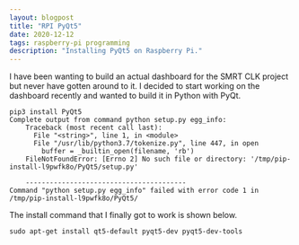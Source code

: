 ```yaml
---
layout: blogpost
title: "RPI PyQt5"
date: 2020-12-12
tags: raspberry-pi programming
description: "Installing PyQt5 on Raspberry Pi."
---
```


I have been wanting to build an actual dashboard for the SMRT CLK project but never have gotten around to it. I decided to start working on the dashboard recently and wanted to build it in Python with PyQt.

```
pip3 install PyQt5
Complete output from command python setup.py egg_info:
    Traceback (most recent call last):
      File "<string>", line 1, in <module>
      File "/usr/lib/python3.7/tokenize.py", line 447, in open
        buffer = _builtin_open(filename, 'rb')
    FileNotFoundError: [Errno 2] No such file or directory: '/tmp/pip-install-l9pwfk8o/PyQt5/setup.py'
    
    ----------------------------------------
Command "python setup.py egg_info" failed with error code 1 in /tmp/pip-install-l9pwfk8o/PyQt5/
```

The install command that I finally got to work is shown below.
```
sudo apt-get install qt5-default pyqt5-dev pyqt5-dev-tools
```
